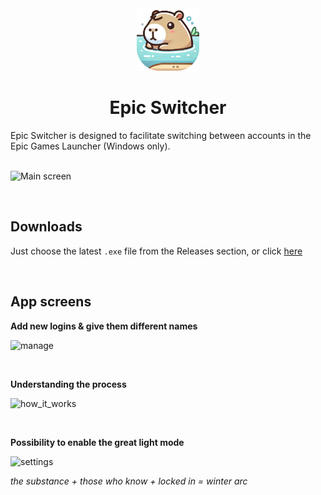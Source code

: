 <div align="center">
  <a href="[#](https://github.com/symonxdd/nsis/releases/latest/download/SampleAppInstaller-4.0.0.exe)" target="_blank">
    <img src="./Assets/capy_icon.png" alt="Project Icon" width="100">
  </a>
  <h1>Epic Switcher</h1>
</div>

Epic Switcher is designed to facilitate switching between accounts in the Epic Games Launcher (Windows only).
<br/><br/>

![Main screen](./Demo/accounts.png) 

<br/>

## Downloads

Just choose the latest `.exe` file from the Releases section, or click [here](https://github.com/symonxdd/nsis/releases/latest/download/SampleAppInstaller-4.0.0.exe)

<br/>

##  App screens

**Add new logins & give them different names**

![manage](./Demo/manage.png)

<br/>

**Understanding the process**

![how_it_works](./Demo/how_it_works.png) 

<br/>

**Possibility to enable the great light mode**

![settings](./Demo/settings.png) 

*the substance + those who know + locked in = winter arc*
